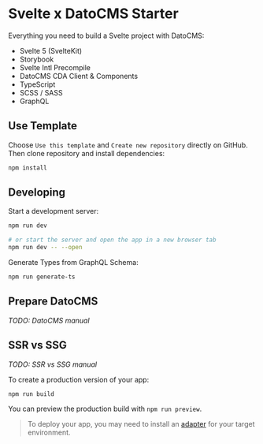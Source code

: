 # Svelte x DatoCMS Starter

Everything you need to build a Svelte project with DatoCMS:

- Svelte 5 (SvelteKit)
- Storybook
- Svelte Intl Precompile
- DatoCMS CDA Client & Components
- TypeScript
- SCSS / SASS
- GraphQL

## Use Template

Choose `Use this template` and `Create new repository` directly on GitHub. Then clone repository and install dependencies:

```bash
npm install
```

## Developing

Start a development server:

```bash
npm run dev

# or start the server and open the app in a new browser tab
npm run dev -- --open
```
Generate Types from GraphQL Schema:

```bash
npm run generate-ts
```

## Prepare DatoCMS

*TODO: DatoCMS manual*


## SSR vs SSG

*TODO: SSR vs SSG manual*

To create a production version of your app:

```bash
npm run build
```

You can preview the production build with `npm run preview`.

> To deploy your app, you may need to install an [adapter](https://svelte.dev/docs/kit/adapters) for your target environment.
